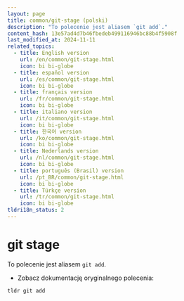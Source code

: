 ```yaml
---
layout: page
title: common/git-stage (polski)
description: "To polecenie jest aliasem `git add`."
content_hash: 13e57ad4d7b46fbedeb499116946bc88b4f5908f
last_modified_at: 2024-11-11
related_topics:
  - title: English version
    url: /en/common/git-stage.html
    icon: bi bi-globe
  - title: español version
    url: /es/common/git-stage.html
    icon: bi bi-globe
  - title: français version
    url: /fr/common/git-stage.html
    icon: bi bi-globe
  - title: italiano version
    url: /it/common/git-stage.html
    icon: bi bi-globe
  - title: 한국어 version
    url: /ko/common/git-stage.html
    icon: bi bi-globe
  - title: Nederlands version
    url: /nl/common/git-stage.html
    icon: bi bi-globe
  - title: português (Brasil) version
    url: /pt_BR/common/git-stage.html
    icon: bi bi-globe
  - title: Türkçe version
    url: /tr/common/git-stage.html
    icon: bi bi-globe
tldri18n_status: 2
---
```

# git stage

To polecenie jest aliasem `git add`.

- Zobacz dokumentację oryginalnego polecenia:

`tldr git add`
